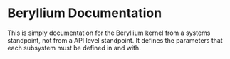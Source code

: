 Beryllium Documentation
==========
This is simply documentation for the Beryllium kernel from a systems standpoint, not from a API level standpoint. It defines the parameters that each subsystem must be defined in and with.